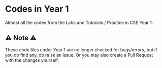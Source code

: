 # Codes in Year 1

Almost all the codes from the Labs and Tutorials / Practice in CSE Year 1.

## ⚠️ Note ⚠️
These code files under Year 1 are no longer checked for bugs/errors, but if you
do find any, do raise an Issue. Or you may also create a Pull Request with the
changes yourself.
